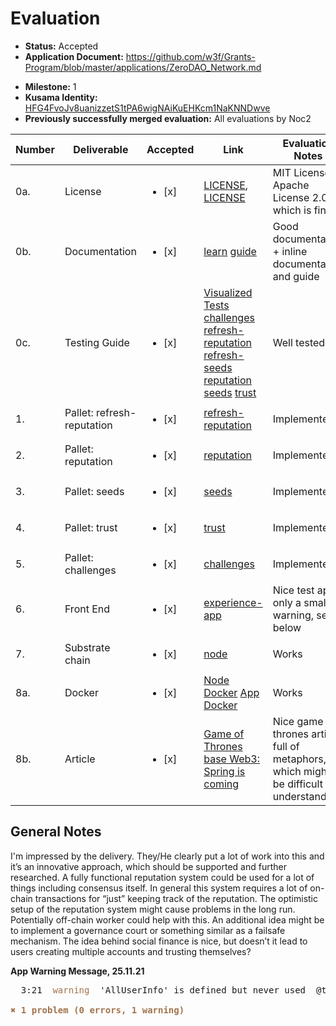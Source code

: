# Evaluation

- **Status:** Accepted
- **Application Document:** https://github.com/w3f/Grants-Program/blob/master/applications/ZeroDAO_Network.md
* **Milestone:** 1
* **Kusama Identity:** [HFG4FvoJv8uanizzetS1tPA6wigNAiKuEHKcm1NaKNNDwve](https://polkascan.io/pre/kusama/account/HFG4FvoJv8uanizzetS1tPA6wigNAiKuEHKcm1NaKNNDwve)
* **Previously successfully merged evaluation:** All evaluations by Noc2

| Number | Deliverable | Accepted | Link | Evaluation Notes |
| ------ | ----------- | -------- | ---- |----------------- |
| 0a.    | License                    | <ul><li>[x] </li></ul> | [LICENSE](https://github.com/ZeroDAO/ZeroDAO-node/blob/main/LICENSE), [LICENSE](https://github.com/ZeroDAO/experience-app/blob/master/LICENSE) | MIT License + Apache License 2.0, which is fine |
| 0b.    | Documentation              | <ul><li>[x] </li></ul> | [learn](https://docs.zerodao.net/learn/) [guide](https://docs.zerodao.net/guide/) | Good documentation + inline documentation and guide | 
| 0c.    | Testing Guide              | <ul><li>[x] </li></ul> | [Visualized Tests](https://github.com/ZeroDAO/experience-app#visualized-tests) [challenges](https://github.com/ZeroDAO/ZeroDAO-node/blob/w3f/pallets/challenges/src/tests.rs) [refresh-reputation](https://github.com/ZeroDAO/ZeroDAO-node/blob/w3f/pallets/refresh-reputation/src/tests.rs) [refresh-seeds](https://github.com/ZeroDAO/ZeroDAO-node/blob/w3f/pallets/refresh-seeds/src/tests.rs) [reputation](https://github.com/ZeroDAO/ZeroDAO-node/blob/w3f/pallets/reputation/src/tests.rs) [seeds](https://github.com/ZeroDAO/ZeroDAO-node/blob/w3f/pallets/seeds/src/lib.rs) [trust](https://github.com/ZeroDAO/ZeroDAO-node/blob/w3f/pallets/trust/src/tests.rs) | Well tested |
| 1.     | Pallet: refresh-reputation | <ul><li>[x] </li></ul> | [refresh-reputation](https://github.com/ZeroDAO/ZeroDAO-node/tree/w3f/pallets/refresh-reputation) | Implemented |
| 2.     | Pallet: reputation         | <ul><li>[x] </li></ul> | [reputation](https://github.com/ZeroDAO/ZeroDAO-node/tree/w3f/pallets/reputation) | Implemented |
| 3.     | Pallet: seeds              | <ul><li>[x] </li></ul> | [seeds](https://github.com/ZeroDAO/ZeroDAO-node/tree/w3f/pallets/seeds) | Implemented |
| 4.     | Pallet: trust              | <ul><li>[x] </li></ul> | [trust](https://github.com/ZeroDAO/ZeroDAO-node/tree/w3f/pallets/trust) | Implemented |
| 5.     | Pallet: challenges         | <ul><li>[x] </li></ul> | [challenges](https://github.com/ZeroDAO/ZeroDAO-node/tree/w3f/pallets/challenges) | Implemented |
| 6.     | Front End                  | <ul><li>[x] </li></ul> | [experience-app](https://github.com/ZeroDAO/experience-app) | Nice test app, only a small warning, see below  |
| 7.     | Substrate chain            | <ul><li>[x] </li></ul> | [node](https://github.com/ZeroDAO/ZeroDAO-node/tree/main/node) | Works |
| 8a.    | Docker                     | <ul><li>[x] </li></ul> | [Node Docker](https://github.com/ZeroDAO/ZeroDAO-node#docker) [App Docker](https://github.com/ZeroDAO/experience-app#docker) | Works |
| 8b.    | Article                    | <ul><li>[x] </li></ul> | [Game of Thrones base Web3: Spring is coming](https://zerodao.medium.com/game-of-thrones-base-web3-spring-is-coming-9346f5318dd1) | Nice game of thrones article full of metaphors, which might be difficult to understand |

## General Notes

I'm impressed by the delivery. They/He clearly put a lot of work into this and it’s an innovative approach, which should be supported and further researched. A fully functional reputation system could be used for a lot of things including consensus itself. In general this system requires a lot of on-chain transactions for “just” keeping track of the reputation. The optimistic setup of the reputation system might cause problems in the long run. Potentially off-chain worker could help with this. An additional idea might be to implement a governance court or something similar as a failsafe mechanism. The idea behind social finance is nice, but doesn’t it lead to users creating multiple accounts and trusting themselves?  

**App Warning Message, 25.11.21**

<pre>  3:21  <font color="#A2734C">warning</font>  &apos;AllUserInfo&apos; is defined but never used  @typescript-eslint/no-unused-vars

<font color="#A2734C"><b>✖ 1 problem (0 errors, 1 warning)</b></font>
</pre>

